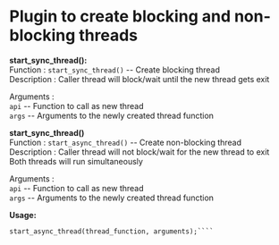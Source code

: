 # Plugin to create blocking and non-blocking threads

**start_sync_thread():**<br>
Function    : ```start_sync_thread()``` -- Create blocking thread<br>
Description : Caller thread will block/wait until the new thread gets exit

Arguments   :<br>
    ```api```  --   Function to call as new thread<br>
    ```args``` --   Arguments to the newly created thread function

**start_sync_thread()**<br>
Function    : ```start_async_thread()``` -- Create non-blocking thread<br>
Description : Caller thread will not block/wait for the new thread to exit<br>
              Both threads will run simultaneously

Arguments   :<br>
    ```api```  --   Function to call as new thread<br>
    ```args``` --   Arguments to the newly created thread function<br>

**Usage:**<br>
````start_sync_thread(thread_function, arguments);
start_async_thread(thread_function, arguments);````
